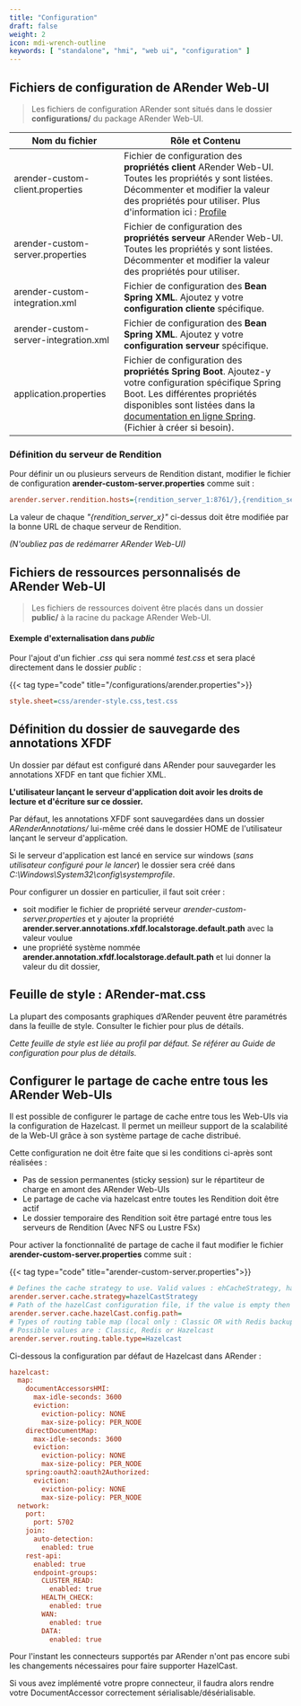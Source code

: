 ```yaml
---
title: "Configuration"
draft: false
weight: 2
icon: mdi-wrench-outline
keywords: [ "standalone", "hmi", "web ui", "configuration" ]
---
```


## Fichiers de configuration de ARender Web-UI

> Les fichiers de configuration ARender sont situés dans le dossier **configurations/** du package ARender Web-UI.

| Nom du fichier                        | Rôle et Contenu                                                                                                                                                                                                                                                                                                                       |
| ------------------------------------- | ------------------------------------------------------------------------------------------------------------------------------------------------------------------------------------------------------------------------------------------------------------------------------------------------------------------------------------- |
| arender-custom-client.properties      | Fichier de configuration des **propriétés client** ARender Web-UI. Toutes les propriétés y sont listées. Décommenter et modifier la valeur des propriétés pour utiliser. Plus d'information ici : [Profile](broken-link.md)                                                  |
| arender-custom-server.properties      | Fichier de configuration des **propriétés serveur** ARender Web-UI. Toutes les propriétés y sont listées. Décommenter et modifier la valeur des propriétés pour utiliser.                                                                                                                                                             |
| arender-custom-integration.xml        | Fichier de configuration des **Bean Spring XML**. Ajoutez y votre **configuration cliente** spécifique.                                                                                                                                                                                                                               |
| arender-custom-server-integration.xml | Fichier de configuration des **Bean Spring XML**. Ajoutez y votre **configuration serveur** spécifique.                                                                                                                                                                                                                               |
| application.properties                | Fichier de configuration des **propriétés Spring Boot**. Ajoutez-y votre configuration spécifique Spring Boot. Les différentes propriétés disponibles sont listées dans la [documentation en ligne Spring]("https://docs.spring.io/spring-boot/docs/current/reference/html/application-properties.html"). (Fichier à créer si besoin).|

### Définition du serveur de Rendition

Pour définir un ou plusieurs serveurs de Rendition distant, modifier le fichier de configuration 
**arender-custom-server.properties** comme suit :


```cfg
arender.server.rendition.hosts={rendition_server_1:8761/},{rendition_server_2:8761/},{rendition_server_n:8761/}
```


La valeur de chaque _"{rendition_server_x}"_ ci-dessus doit être modifiée par la bonne URL de chaque serveur de 
Rendition.

*(N'oubliez pas de redémarrer ARender Web-UI)*

## Fichiers de ressources personnalisés de ARender Web-UI

> Les fichiers de ressources doivent être placés dans un dossier **public/** à la racine du package ARender Web-UI.

#### Exemple d'externalisation dans *public*

Pour l'ajout d'un fichier *.css* qui sera nommé *test.css* et sera placé directement dans le dossier *public* :

{{< tag type="code" title="/configurations/arender.properties">}}

```cfg
style.sheet=css/arender-style.css,test.css
```


## Définition du dossier de sauvegarde des annotations XFDF

Un dossier par défaut est configuré dans ARender pour sauvegarder les
annotations XFDF en tant que fichier XML.

**L'utilisateur lançant le serveur d'application doit avoir les droits
de lecture et d'écriture sur ce dossier.**

Par défaut, les annotations XFDF sont sauvegardées dans un dossier
*ARenderAnnotations/* lui-même créé dans le dossier HOME de
l'utilisateur lançant le serveur d'application.

Si le serveur d'application est lancé en service sur
windows (*sans utilisateur configuré pour le lancer*) le dossier sera
créé dans _C:\Windows\System32\config\systemprofile_.

Pour configurer un dossier en particulier, il faut soit créer :

- soit modifier le fichier de propriété serveur
  *arender-custom-server.properties* et y ajouter la propriété
  **arender.server.annotations.xfdf.localstorage.default.path** avec
  la valeur voulue
- une propriété système nommée
  **arender.annotation.xfdf.localstorage.default.path** et lui donner
  la valeur du dit dossier,

## Feuille de style : ARender-mat.css

La plupart des composants graphiques d’ARender peuvent être paramétrés
dans la feuille de style. Consulter le fichier pour plus de détails.

*Cette feuille de style est liée au profil par défaut.
Se référer au Guide de configuration pour plus de détails.*


## Configurer le partage de cache entre tous les ARender Web-UIs

Il est possible de configurer le partage de cache entre tous les Web-UIs via la configuration de Hazelcast.
Il permet un meilleur support de la scalabilité de la Web-UI grâce à son système partage de cache distribué.

  Cette configuration ne doit être faite que si les conditions ci-après sont réalisées :
  * Pas de session permanentes (sticky session) sur le répartiteur de charge en amont des ARender Web-UIs
  * Le partage de cache via hazelcast entre toutes les Rendition doit être actif 
  * Le dossier temporaire des Rendition soit être partagé entre tous les serveurs de Rendition (Avec NFS ou Lustre FSx)

Pour activer la fonctionnalité de partage de cache il faut modifier le fichier 
**arender-custom-server.properties** comme suit :

{{< tag type="code" title="arender-custom-server.properties">}}

```cfg
# Defines the cache strategy to use. Valid values : ehCacheStrategy, hazelCastStrategy
arender.server.cache.strategy=hazelCastStrategy
# Path of the hazelCast configuration file, if the value is empty then the default one in the classpath will be used. 
arender.server.cache.hazelCast.config.path=
# Types of routing table map (local only : Classic OR with Redis backup : Redis OR with Hazelcast backup : Hazelcast)
# Possible values are : Classic, Redis or Hazelcast
arender.server.routing.table.type=Hazelcast
```


Ci-dessous la configuration par défaut de Hazelcast dans ARender :


```cfg
hazelcast:
  map:
    documentAccessorsHMI:
      max-idle-seconds: 3600
      eviction:
        eviction-policy: NONE
        max-size-policy: PER_NODE
    directDocumentMap:
      max-idle-seconds: 3600
      eviction:
        eviction-policy: NONE
        max-size-policy: PER_NODE
    spring:oauth2:oauth2Authorized:
      eviction:
        eviction-policy: NONE
        max-size-policy: PER_NODE
  network:
    port:
      port: 5702
    join:
      auto-detection:
        enabled: true
    rest-api:
      enabled: true
      endpoint-groups:
        CLUSTER_READ:
          enabled: true
        HEALTH_CHECK:
          enabled: true
        WAN:
          enabled: true
        DATA:
          enabled: true
```




Pour l'instant les connecteurs supportés par ARender n'ont pas encore subi les changements nécessaires pour faire supporter HazelCast.

Si vous avez implémenté votre propre connecteur, il faudra alors rendre votre DocumentAccessor correctement sérialisable/désérialisable.

